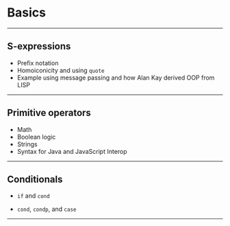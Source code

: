 # Basics

---

## S-expressions

- Prefix notation
- Homoiconicity and using `quote`
- Example using message passing and how Alan Kay derived OOP from LISP

---

## Primitive operators

- Math
- Boolean logic
- Strings
- Syntax for Java and JavaScript Interop

---

## Conditionals

- `if` and `cond`

- `cond`, `condp`, and `case`

---
